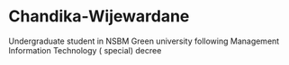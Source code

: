 # Chandika-Wijewardane
Undergraduate student in NSBM Green university following Management Information Technology ( special) decree 

